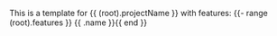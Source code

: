 This is a template for {{ (root).projectName }} with features: {{- range (root).features }} {{ .name }}{{ end }}
